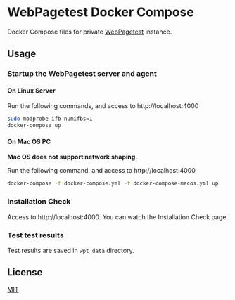 # WebPagetest Docker Compose

Docker Compose files for private [WebPagetest](https://www.webpagetest.org/) instance.

## Usage

### Startup the WebPagetest server and agent

#### On Linux Server

Run the following commands, and access to http://localhost:4000

```bash
sudo modprobe ifb numifbs=1
docker-compose up
```

#### On Mac OS PC

**Mac OS does not support network shaping.**

Run the following command, and access to http://localhost:4000

```bash
docker-compose -f docker-compose.yml -f docker-compose-macos.yml up
```

### Installation Check

Access to http://localhost:4000.
You can watch the Installation Check page.

### Test test results

Test results are saved in `wpt_data` directory.

## License

[MIT](LICENSE)
